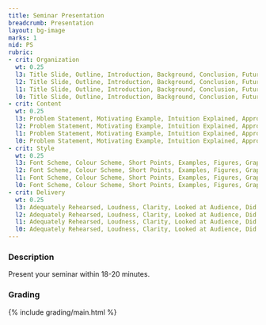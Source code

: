 ```yaml
---
title: Seminar Presentation
breadcrumb: Presentation
layout: bg-image
marks: 1
nid: PS
rubric:
- crit: Organization
  wt: 0.25
  l3: Title Slide, Outline, Introduction, Background, Conclusion, Future Research, Slides Numbered
  l2: Title Slide, Outline, Introduction, Background, Conclusion, Future Research, Slides Numbered
  l1: Title Slide, Outline, Introduction, Background, Conclusion, Future Research, Slides Numbered
  l0: Title Slide, Outline, Introduction, Background, Conclusion, Future Research, Slides Numbered
- crit: Content
  wt: 0.25
  l3: Problem Statement, Motivating Example, Intuition Explained, Approach/Method, Results, Analysis, Novelty
  l2: Problem Statement, Motivating Example, Intuition Explained, Approach/Method, Results, Analysis, Novelty
  l1: Problem Statement, Motivating Example, Intuition Explained, Approach/Method, Results, Analysis, Novelty
  l0: Problem Statement, Motivating Example, Intuition Explained, Approach/Method, Results, Analysis, Novelty
- crit: Style
  wt: 0.25
  l3: Font Scheme, Colour Scheme, Short Points, Examples, Figures, Graphs, Spelling/Grammar
  l2: Font Scheme, Colour Scheme, Short Points, Examples, Figures, Graphs, Spelling/Grammar
  l1: Font Scheme, Colour Scheme, Short Points, Examples, Figures, Graphs, Spelling/Grammar
  l0: Font Scheme, Colour Scheme, Short Points, Examples, Figures, Graphs, Spelling/Grammar
- crit: Delivery
  wt: 0.25
  l3: Adequately Rehearsed, Loudness, Clarity, Looked at Audience, Did Not Read, Appropriate Speed
  l2: Adequately Rehearsed, Loudness, Clarity, Looked at Audience, Did Not Read, Appropriate Speed
  l1: Adequately Rehearsed, Loudness, Clarity, Looked at Audience, Did Not Read, Appropriate Speed
  l0: Adequately Rehearsed, Loudness, Clarity, Looked at Audience, Did Not Read, Appropriate Speed
---
```

### Description

Present your seminar within 18-20 minutes.

### Grading

{% include grading/main.html %}
